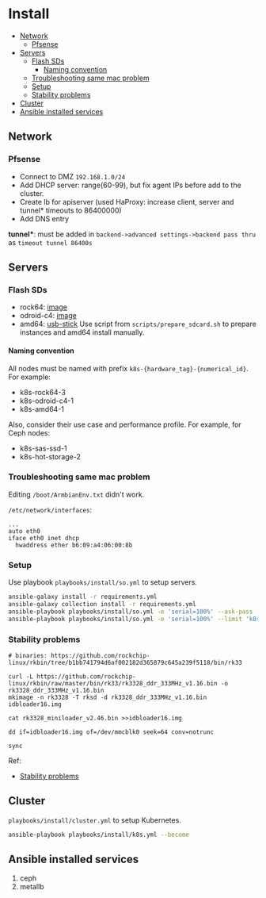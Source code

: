 # Install <!-- omit in toc -->

- [Network](#network)
  - [Pfsense](#pfsense)
- [Servers](#servers)
  - [Flash SDs](#flash-sds)
    - [Naming convention](#naming-convention)
  - [Troubleshooting same mac problem](#troubleshooting-same-mac-problem)
  - [Setup](#setup)
  - [Stability problems](#stability-problems)
- [Cluster](#cluster)
- [Ansible installed services](#ansible-installed-services)

## Network

### Pfsense

- Connect to DMZ `192.168.1.0/24`
- Add DHCP server: range(60-99), but fix agent IPs before add to the cluster.
- Create lb for apiserver (used HaProxy: increase client, server and tunnel* timeouts to 86400000)
- Add DNS entry

**tunnel\***: must be added in `backend->advanced settings->backend pass thru` as
`timeout tunnel 86400s`


## Servers

### Flash SDs

- rock64: [image](https://www.armbian.com/rock64/)
- odroid-c4: [image](https://www.armbian.com/odroid-c4/)
- amd64: [usb-stick](https://releases.ubuntu.com/20.04/)
Use script from `scripts/prepare_sdcard.sh` to prepare instances and amd64 install manually.

#### Naming convention

All nodes must be named with prefix `k8s-{hardware_tag}-{numerical_id}`.
For example:

- k8s-rock64-3
- k8s-odroid-c4-1
- k8s-amd64-1

Also, consider their use case and performance profile. For example, for Ceph nodes:

- k8s-sas-ssd-1
- k8s-hot-storage-2


### Troubleshooting same mac problem

Editing `/boot/ArmbianEnv.txt` didn't work.

`/etc/network/interfaces`:
```
...
auto eth0
iface eth0 inet dhcp
  hwaddress ether b6:09:a4:06:00:8b
```

### Setup

Use playbook `playbooks/install/so.yml` to setup servers.

```bash
ansible-galaxy install -r requirements.yml
ansible-galaxy collection install -r requirements.yml
ansible-playbook playbooks/install/so.yml -e 'serial=100%' --ask-pass -e ansible_user=root --limit 'all:!k8s-amd64-1'
ansible-playbook playbooks/install/so.yml -e 'serial=100%' --limit 'k8s-amd64-1' -b
```

### Stability problems

```
# binaries: https://github.com/rockchip-linux/rkbin/tree/b1bb741794d6af002182d365879c645a239f5118/bin/rk33

curl -L https://github.com/rockchip-linux/rkbin/raw/master/bin/rk33/rk3328_ddr_333MHz_v1.16.bin -o rk3328_ddr_333MHz_v1.16.bin
mkimage -n rk3328 -T rksd -d rk3328_ddr_333MHz_v1.16.bin idbloader16.img

cat rk3328_miniloader_v2.46.bin >>idbloader16.img

dd if=idbloader16.img of=/dev/mmcblk0 seek=64 conv=notrunc

sync

```

Ref:
 - [Stability problems](https://forum.armbian.com/topic/15082-rock64-focal-fossa-memory-frequency/?tab=comments#comment-108127)

## Cluster

`playbooks/install/cluster.yml` to setup Kubernetes.

```bash
ansible-playbook playbooks/install/k8s.yml --become
```

## Ansible installed services

1. ceph
2. metallb

